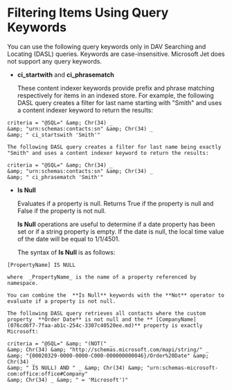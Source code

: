 
# Filtering Items Using Query Keywords

You can use the following query keywords only in DAV Searching and Locating (DASL) queries. Keywords are case-insensitive. Microsoft Jet does not support any query keywords.


-  **ci_startwith** and **ci_phrasematch**
    
    These content indexer keywords provide prefix and phrase matching respectively for items in an indexed store. For example, the following DASL query creates a filter for last name starting with "Smith" and uses a content indexer keyword to return the results:
    


  ```
  criteria = "@SQL=" &amp; Chr(34) _ 
&amp; "urn:schemas:contacts:sn" &amp; Chr(34) _ 
&amp; " ci_startswith 'Smith'"
  ```


    The following DASL query creates a filter for last name being exactly "Smith" and uses a content indexer keyword to return the results: 
    


  ```
  criteria = "@SQL=" &amp; Chr(34) _ 
&amp; "urn:schemas:contacts:sn" &amp; Chr(34) _ 
&amp; " ci_phrasematch 'Smith'"
  ```

-  **Is Null**
    
    Evaluates if a property is null. Returns True if the property is null and False if the property is not null.
    
     **Is Null** operations are useful to determine if a date property has been set or if a string property is empty. If the date is null, the local time value of the date will be equal to 1/1/4501.
    
    The syntax of  **Is Null** is as follows:
    


  ```
  [PropertyName] IS NULL
  ```


    where  _PropertyName_ is the name of a property referenced by namespace.
    
    You can combine the  **Is Null** keywords with the **Not** operator to evaluate if a property is not null.
    
    The following DASL query retrieves all contacts where the custom property  **Order Date** is not null and the ** [CompanyName](076cd6f7-7faa-ab1c-254c-3307c40520ee.md)** property is exactly Microsoft:
    


  ```
  criteria = "@SQL=" &amp; "(NOT(" _ 
&amp; Chr(34) &amp; "http://schemas.microsoft.com/mapi/string/" _ 
&amp; "{00020329-0000-0000-C000-000000000046}/Order%20Date" &amp; Chr(34) _ 
&amp; " IS NULL) AND " _ &amp; Chr(34) &amp; "urn:schemas-microsoft-com:office:office#Company" 
&amp; Chr(34) _ &amp; " = 'Microsoft')"
  ```





